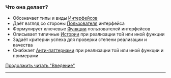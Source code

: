 ### Что она делает?

- Обозначает типы и виды [Интерфейсов](../Интерфейс)
- Даёт взгляд со стороны [Пользователя](../Пользователь) интерфейса
- Формулирует ключевые [Функции](../Функция) пользователей интерфейсов
- Описывает типичные [Истории](../История) при реализации той или иной функции
- Задаёт критерии успеха для проверки степени реализации и качества
- Снабжает [Анти-паттернами](../Анти-паттерн) при реализации той или иной функции и примерами

[Продолжить читать "Введение"](../Введение#_4)

***
